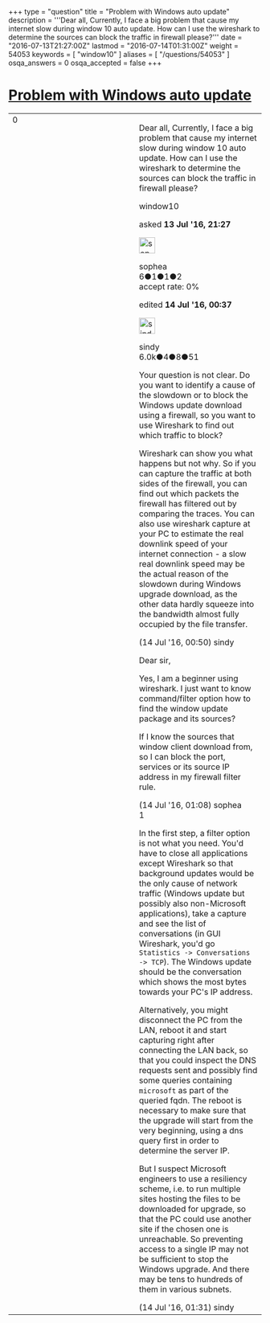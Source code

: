 +++
type = "question"
title = "Problem with Windows auto update"
description = '''Dear all, Currently, I face a big problem that cause my internet slow during window 10 auto update. How can I use the wireshark to determine the sources can block the traffic in firewall please?'''
date = "2016-07-13T21:27:00Z"
lastmod = "2016-07-14T01:31:00Z"
weight = 54053
keywords = [ "window10" ]
aliases = [ "/questions/54053" ]
osqa_answers = 0
osqa_accepted = false
+++

<div class="headNormal">

# [Problem with Windows auto update](/questions/54053/problem-with-windows-auto-update)

</div>

<div id="main-body">

<div id="askform">

<table id="question-table" style="width:100%;"><colgroup><col style="width: 50%" /><col style="width: 50%" /></colgroup><tbody><tr class="odd"><td style="width: 30px; vertical-align: top"><div class="vote-buttons"><span id="post-54053-upvote" class="ajax-command post-vote up" rel="nofollow" title="I like this post (click again to cancel)"> </span><div id="post-54053-score" class="post-score" title="current number of votes">0</div><span id="post-54053-downvote" class="ajax-command post-vote down" rel="nofollow" title="I dont like this post (click again to cancel)"> </span> <span id="favorite-mark" class="ajax-command favorite-mark" rel="nofollow" title="mark/unmark this question as favorite (click again to cancel)"> </span><div id="favorite-count" class="favorite-count"></div></div></td><td><div id="item-right"><div class="question-body"><p>Dear all, Currently, I face a big problem that cause my internet slow during window 10 auto update. How can I use the wireshark to determine the sources can block the traffic in firewall please?</p></div><div id="question-tags" class="tags-container tags"><span class="post-tag tag-link-window10" rel="tag" title="see questions tagged &#39;window10&#39;">window10</span></div><div id="question-controls" class="post-controls"></div><div class="post-update-info-container"><div class="post-update-info post-update-info-user"><p>asked <strong>13 Jul '16, 21:27</strong></p><img src="https://secure.gravatar.com/avatar/d3c8471ed2272b83487ee98acac23bbf?s=32&amp;d=identicon&amp;r=g" class="gravatar" width="32" height="32" alt="sophea&#39;s gravatar image" /><p><span>sophea</span><br />
<span class="score" title="6 reputation points">6</span><span title="1 badges"><span class="badge1">●</span><span class="badgecount">1</span></span><span title="1 badges"><span class="silver">●</span><span class="badgecount">1</span></span><span title="2 badges"><span class="bronze">●</span><span class="badgecount">2</span></span><br />
<span class="accept_rate" title="Rate of the user&#39;s accepted answers">accept rate:</span> <span title="sophea has no accepted answers">0%</span></p></div><div class="post-update-info post-update-info-edited"><p><span> edited <strong>14 Jul '16, 00:37</strong> </span></p><img src="https://secure.gravatar.com/avatar/00fc6e2633725bd871ff636f0175eabc?s=32&amp;d=identicon&amp;r=g" class="gravatar" width="32" height="32" alt="sindy&#39;s gravatar image" /><p><span>sindy</span><br />
<span class="score" title="6049 reputation points"><span>6.0k</span></span><span title="4 badges"><span class="badge1">●</span><span class="badgecount">4</span></span><span title="8 badges"><span class="silver">●</span><span class="badgecount">8</span></span><span title="51 badges"><span class="bronze">●</span><span class="badgecount">51</span></span></p></div></div><div id="comments-container-54053" class="comments-container"><span id="54056"></span><div id="comment-54056" class="comment"><div id="post-54056-score" class="comment-score"></div><div class="comment-text"><p>Your question is not clear. Do you want to identify a cause of the slowdown or to block the Windows update download using a firewall, so you want to use Wireshark to find out which traffic to block?</p><p>Wireshark can show you what happens but not why. So if you can capture the traffic at both sides of the firewall, you can find out which packets the firewall has filtered out by comparing the traces. You can also use wireshark capture at your PC to estimate the real downlink speed of your internet connection - a slow real downlink speed may be the actual reason of the slowdown during Windows upgrade download, as the other data hardly squeeze into the bandwidth almost fully occupied by the file transfer.</p></div><div id="comment-54056-info" class="comment-info"><span class="comment-age">(14 Jul '16, 00:50)</span> <span class="comment-user userinfo">sindy</span></div></div><span id="54057"></span><div id="comment-54057" class="comment"><div id="post-54057-score" class="comment-score"></div><div class="comment-text"><p>Dear sir,</p><p>Yes, I am a beginner using wireshark. I just want to know command/filter option how to find the window update package and its sources?</p><p>If I know the sources that window client download from, so I can block the port, services or its source IP address in my firewall filter rule.</p></div><div id="comment-54057-info" class="comment-info"><span class="comment-age">(14 Jul '16, 01:08)</span> <span class="comment-user userinfo">sophea</span></div></div><span id="54059"></span><div id="comment-54059" class="comment"><div id="post-54059-score" class="comment-score">1</div><div class="comment-text"><p>In the first step, a filter option is not what you need. You'd have to close all applications except Wireshark so that background updates would be the only cause of network traffic (Windows update but possibly also non-Microsoft applications), take a capture and see the list of conversations (in GUI Wireshark, you'd go <code>Statistics -&gt; Conversations -&gt; TCP</code>). The Windows update should be the conversation which shows the most bytes towards your PC's IP address.</p><p>Alternatively, you might disconnect the PC from the LAN, reboot it and start capturing right after connecting the LAN back, so that you could inspect the DNS requests sent and possibly find some queries containing <code>microsoft</code> as part of the queried fqdn. The reboot is necessary to make sure that the upgrade will start from the very beginning, using a dns query first in order to determine the server IP.</p><p>But I suspect Microsoft engineers to use a resiliency scheme, i.e. to run multiple sites hosting the files to be downloaded for upgrade, so that the PC could use another site if the chosen one is unreachable. So preventing access to a single IP may not be sufficient to stop the Windows upgrade. And there may be tens to hundreds of them in various subnets.</p></div><div id="comment-54059-info" class="comment-info"><span class="comment-age">(14 Jul '16, 01:31)</span> <span class="comment-user userinfo">sindy</span></div></div></div><div id="comment-tools-54053" class="comment-tools"></div><div class="clear"></div><div id="comment-54053-form-container" class="comment-form-container"></div><div class="clear"></div></div></td></tr></tbody></table>

</div>

</div>

